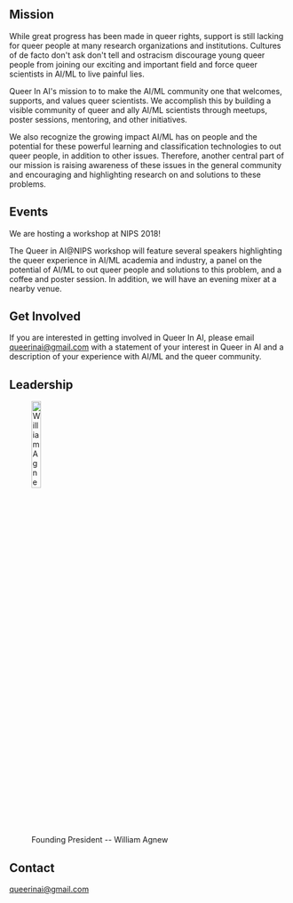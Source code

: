 ## Mission
  While great progress has been made in queer rights, support is still lacking for queer people at many research organizations and institutions. Cultures of de facto don't ask don't tell and ostracism discourage young queer people from joining our exciting and important field and force queer scientists in AI/ML to live painful lies.

  Queer In AI's mission to to make the AI/ML community one that welcomes, supports, and values queer scientists. We accomplish this by building a visible community of queer and ally AI/ML scientists through meetups, poster sessions, mentoring, and other initiatives.

We also recognize the growing impact AI/ML has on people and the potential for these powerful learning and classification technologies to out queer people, in addition to other issues. Therefore, another central part of our mission is raising awareness of these issues in the general community and encouraging and highlighting research on and solutions to these problems.

## Events
We are hosting a workshop at NIPS 2018!

The Queer in AI@NIPS workshop will feature several speakers highlighting the queer experience in AI/ML academia and industry, a panel on the potential of AI/ML to out queer people and solutions to this problem, and a coffee and poster session. In addition, we will have an evening mixer at a nearby venue.

## Get Involved
If you are interested in getting involved in Queer In AI, please email queerinai@gmail.com with a statement of your interest in Queer in AI and a description of your experience with AI/ML and the queer community.

## Leadership
<figure>
  <img src="../master/assets/img/William_Agnew.jpg" alt="William Agnew" width=20%/>
  <figcaption>Founding President -- William Agnew</figcaption>
</figure>



## Contact
queerinai@gmail.com
